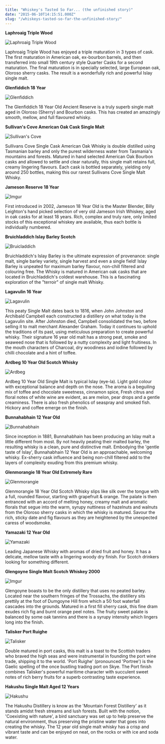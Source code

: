 ```yaml
---
title: "Whiskey's Tasted So Far... (the unfinished story)"
date: "2015-06-10T14:15:51.000Z"
slug: "/whiskeys-tasted-so-far-the-unfinished-story/"
---
```

**Laphroaig Triple Wood**


![Laphroaig Triple Wood](http://i.imgur.com/lK1tGwPm.jpg)


Laphroaig Triple Wood has enjoyed a triple maturation in 3 types of cask. The first maturation in American oak, ex-bourbon barrels, and then transferred into small 19th century style Quarter Casks for a second maturation. The final maturation is in specially selected, large European oak, Oloroso sherry casks. The result is a wonderfully rich and powerful Islay single malt.

**Glenfiddich 18 Year**


![Glenfiddich](https://www.danmurphys.com.au/media/DM/Product/308x385/901411_5_9999_med_v1_m56577569854527434.png)


The Glenfiddich 18 Year Old Ancient Reserve is a truly superb single malt aged in Oloroso (Sherry) and Bourbon casks. This has created an amazingly smooth, mellow, and full flavoured whisky.


**Sullivan's Cove American Oak Cask Single Malt**


![Sullivan's Cove](https://www.danmurphys.com.au/media/DM/Product/308x385/375577_0_9999_med_v1_m56577569854546121.png)

Sullivans Cove Single Cask American Oak Whisky is double distilled using Tasmanian barley and only the purest wilderness water from Tasmania's mountains and forests. Matured in hand selected American Oak Bourbon casks and allowed to settle and clear naturally, this single malt retains full, creamy lingering flavours. Each cask is bottled separately, yielding only around 250 bottles, making this our rarest Sullivans Cove Single Malt Whisky.

**Jameson Reserve 18 Year**


![Imgur](http://i.imgur.com/rFYWniAm.png)


First introduced in 2002, Jameson 18 Year Old is the Master Blender, Billy Leighton's hand picked selection of very old Jameson Irish Whiskey, aged in oak casks for at least 18 years. Rich, complex and truly rare, only limited stocks of this exceptional whiskey are available, thus each bottle is individually numbered.

**Bruichladdich Islay Barley Scotch**


![Bruicladdich](https://www.danmurphys.com.au/media/DM/Product/308x385/786834_1_9999_med_v1_m56577569854701930.png)


Bruichladdich's Islay Barley is the ultimate expression of provenance: single malt, single barley variety, single harvest and even a single field! Islay Barley is unpeated for maximum barley flavour, non-chill filtered and colouring free. The Whisky is matured in American oak casks that are located in Bruichladdich's coldest warehouse. This is a fascinating exploration of the "terroir" of single malt Whisky.

**Lagavulin 16 Year**


![Lagavulin](https://www.danmurphys.com.au/media/DM/Product/308x385/41788_0_9999_med_v1_m56577569854546437.png)


This peaty Single Malt dates back to 1816, when John Johnston and Archibald Campbell each constructed a distillery on what today is the Lagavulin site. After Johnston died, Campbell consolidated the two, before selling it to malt merchant Alexander Graham. Today it continues to uphold the traditions of its past, using meticulous preparation to create powerful whisky. Their signature 16 year old malt has a strong peat, smoke and seaweed nose that is followed by a nutty complexity and light fruitiness. In the mouth characters of Charcoal, dry woodiness and iodine followed by chilli chocolate and a hint of toffee.

**Ardbeg 10 Year Old Scotch Whisky**


![Ardbeg](https://www.danmurphys.com.au/media/DM/Product/308x385/903743_0_9999_med_v1_m56577569854673426.png)


Ardbeg 10 Year Old Single Malt is typical Islay (eye-la). Light gold colour with exceptional balance and depth on the nose. The aroma is a beguiling mix of toffee and chocolate sweetness, cinnamon spice, Fresh citrus and floral notes of white wine are evident, as are melon, pear drops and a gentle creaminess. There is also fresh phenolics of seaspray and smoked fish. Hickory and coffee emerge on the finish.

**Bunnahabhain  12 Year Old**


![Bunnahabhain](https://www.danmurphys.com.au/media/DM/Product/308x385/760659_0_9999_med_v1_m56577569854531611.png)


Since inception in 1881, Bunnahabhain has been producing an Islay malt a little different from most. By not heavily peating their malted barley, the resulting whisky is a clean, pure and distinctive malt. Embodying the 'gentle taste of Islay', Bunnahabhain 12 Year Old is an approachable, welcoming whisky. Ex-sherry cask influence and being non-chill filtered add to the layers of complexity exuding from this premium whisky.


**Glenmorangie 18 Year Old Extremely Rare**


![Glenmorangie](https://www.danmurphys.com.au/media/DM/Product/308x385/824073_0_9999_med_v1_m56577569855037782.png)


Glenmorangie 18 Year Old Scotch Whisky slips like silk over the tongue with a full, rounded flavour, starting with grapefruit & orange. The palate is then entranced with an accord of melting honey, creamy malt and aromatic florals that segue into the warm, syrupy nuttiness of hazelnuts and walnuts from the Oloroso sherry casks in which the whisky is matured. Savour the rich, sticky date and fig flavours as they are heightened by the unexpected caress of woodsmoke.


**Yamazaki 12 Year Old**


![Yamazaki](https://www.danmurphys.com.au/media/DM/Product/308x385/903363_0_9999_med_v1_m56577569854527489.png)


Leading Japanese Whisky with aromas of dried fruit and honey. It has a delicate, mellow taste with a lingering woody dry finish. For Scotch drinkers looking for something different.


**Glengoyne Single Malt Scotch Whiskey 2000**


![Imgur](http://i.imgur.com/mzRsLFum.jpg)

Glengoyne boasts to be the only distillery that uses no peated barley. Located near the southern fringes of the Trossachs, the distillery sits prettily at the foot of Dumgoyne Hill from which a 50 foot waterfall cascades into the grounds. Matured in a first fill sherry cask, this fine dram exudes rich fig and burnt orange peel notes. The fruity sweet palate is balanced by some oak tannins and there is a syrupy intensity which lingers long into the finish.


**Talisker Port Ruighe**

![Talisker](https://www.danmurphys.com.au/media/DM/Product/308x385/784436_0_9999_med_v1_m56577569854701927.png)

Double matured in port casks, this malt is a toast to the Scottish traders who braved the high seas and were instrumental in founding the port wine trade, shipping it to the world. 'Port Ruighe' (pronounced 'Portree') is the Gaelic spelling of the once bustling trading port on Skye. The Port finish combines Talisker's powerful maritime character with succulent sweet notes of rich berry fruits for a superb contrasting taste experience.


**Hakushu Single Malt Aged 12 Years**

![Hakushu](https://www.danmurphys.com.au/media/DM/Product/308x385/784473_0_9999_med_v1_m56577569854701952.png)

The Hakushu Distillery is know as the 'Mountain Forest Distillery' as it stands amidst fresh streams and lush forests. Built with the notion, 'Coexisting with nature', a bird sanctuary was set up to help preserve the natural environment, thus preserving the pristine water that goes into creating the whisky. The 12 year old single malt whisky has a crisp and vibrant taste and can be enjoyed on neat, on the rocks or with ice and soda water.


    